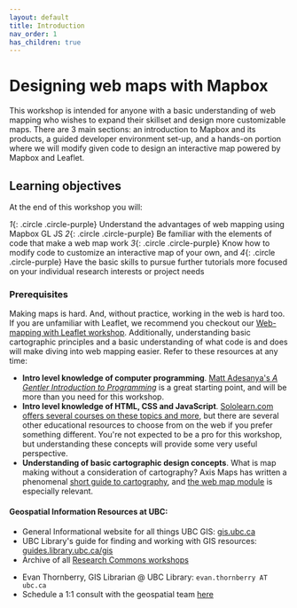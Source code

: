 ```yaml
---
layout: default
title: Introduction
nav_order: 1
has_children: true
---
```

# Designing web maps with Mapbox 

This workshop is intended for anyone with a basic understanding of web mapping who wishes to expand their skillset and design more customizable maps. There are 3 main sections: an introduction to Mapbox and its products, a guided developer environment set-up, and a hands-on portion where we will modify given code to design an interactive map powered by Mapbox and Leaflet. <!--or just Mapbox?-->

## Learning objectives

At the end of this workshop you will:
<!--* *1*{: .circle .circle-yellow} 
* *2*{: .circle .circle-green} 
* *3*{: .circle .circle-purple} 
* *4*{: .circle .circle-red} -->
*1*{: .circle .circle-purple} Understand the advantages of web mapping using Mapbox GL JS
*2*{: .circle .circle-purple} Be familiar with the elements of code that make a web map work 
*3*{: .circle .circle-purple} Know how to modify code to customize an interactive map of your own, and
*4*{: .circle .circle-purple} Have the basic skills to pursue further tutorials more focused on your individual research interests or project needs  

    
        
  

    
### Prerequisites
Making maps is hard. And, without practice, working in the web is hard too. If you are unfamiliar with Leaflet, we recommend you checkout our [Web-mapping with Leaflet workshop](https://ubc-library-rc.github.io/gis-intro-leaflet/). Additionally, understanding basic cartographic principles and a basic understanding of what code is and does will make diving into web mapping easier. Refer to these resources at any time:     

- **Intro level knowledge of computer programming**. [Matt Adesanya's *A Gentler Introduction to Programming*](https://www.freecodecamp.org/news/a-gentler-introduction-to-programming-1f57383a1b2c/) is a great starting point, and will be more than you need for this workshop.
- **Intro level knowledge of HTML, CSS and JavaScript**. [Sololearn.com offers several courses on these topics and more](https://www.sololearn.com/Courses/), but there are several other educational resources to choose from on the web if you prefer something different. You're not expected to be a pro for this workshop, but understanding these concepts will provide some very useful perspective.
- **Understanding of basic cartographic design concepts**. What is map making without a consideration of cartography? Axis Maps has written a phenomenal [short guide to cartography](https://www.axismaps.com/guide/), and [the web map module](https://www.axismaps.com/guide/web/should-a-map-be-interactive/) is especially relevant.

    
          

#### Geospatial Information Resources at UBC:
- General Informational website for all things UBC GIS: [gis.ubc.ca](http://gis.ubc.ca/)    
- UBC Library's guide for finding and working with GIS resources: [guides.library.ubc.ca/gis](http://guides.library.ubc.ca/gis)
- Archive of all [Research Commons workshops](https://ubc-library-rc.github.io/all.html)
<!--- - UBC's GIS Slack (create your own channel or lurk!): [ubcgis.slack.com](https://ubcgis.slack.com/)--->
- Evan Thornberry, GIS Librarian @ UBC Library: ```evan.thornberry AT ubc.ca```
- Schedule a 1:1 consult with the geospatial team [here](https://libcal.library.ubc.ca/appointments/research_commons#s-lc-public-pt)
